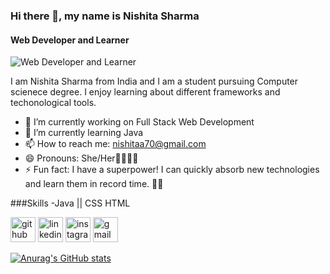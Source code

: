 
### Hi there 👋, my name is Nishita Sharma
#### Web Developer and Learner
![Web Developer and Learner](https://gfycat.com/glisteningaggravatingjunebug)

I am Nishita Sharma from India and I am a student pursuing Computer scienece degree. I enjoy learning about different frameworks and techonological tools.
 

- 🔭 I’m currently working on Full Stack Web Development 
- 🌱 I’m currently learning Java 
- 📫 How to reach me: nishitaa70@gmail.com 
- 😄 Pronouns: She/Her👩‍💻🙋‍♀️ 
- ⚡ Fun fact:  I have a superpower! I can quickly absorb new technologies and learn them in record time. 🚀✨

###Skills
-Java || CSS HTML


[<img src='https://cdn.jsdelivr.net/npm/simple-icons@3.0.1/icons/github.svg' alt='github' height='40'>](https://github.com/https://github.com/Nishitaa70)  [<img src='https://cdn.jsdelivr.net/npm/simple-icons@3.0.1/icons/linkedin.svg' alt='linkedin' height='40'>](https://www.linkedin.com/in/https://www.linkedin.com/in/nishita-sharma-074020202//)  [<img src='https://cdn.jsdelivr.net/npm/simple-icons@3.0.1/icons/instagram.svg' alt='instagram' height='40'>](https://www.instagram.com/https://www.instagram.com/nishitaa70//)  [<img src='https://cdn.jsdelivr.net/npm/simple-icons@3.0.1/icons/gmail.svg' alt='gmail' height='40'>](nishitaa70@gmail.com)  




 
[![Anurag's GitHub stats](https://github-readme-stats.vercel.app/api?username=Nishitaa70)](https://github.com/anuraghazra/github-readme-stats)
